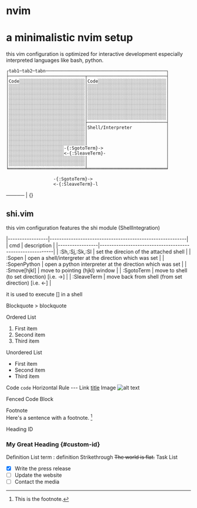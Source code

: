 # nvim

a minimalistic nvim setup
=========================
this vim configuration is optimized for interactive development 
especially interpreted languages like bash, python.

 ```
┌tab1─tab2─tabn──────────────────────────────────────────────┐
├─────────────────────────────┬──────────────────────────────┤
│Code░░░░░░░░░░░░░░░░░░░░░░░░░│Code░░░░░░░░░░░░░░░░░░░░░░░░░░│
│░░░░░░░░░░░░░░░░░░░░░░░░░░░░░│░░░░░░░░░░░░░░░░░░░░░░░░░░░░░░│
│░░░░░░░░░░░░░░░░░░░░░░░░░░░░░│░░░░░░░░░░░░░░░░░░░░░░░░░░░░░░│
│░░░░░░░░░░░░░░░░░░░░░░░░░░░░░│░░░░░░░░░░░░░░░░░░░░░░░░░░░░░░│
│░░░░░░░░░░░░░░░░░░░░░░░░░░░░░│░░░░░░░░░░░░░░░░░░░░░░░░░░░░░░│
│░░░░░░░░░░░░░░░░░░░░░░░░░░░░░│░░░░░░░░░░░░░░░░░░░░░░░░░░░░░░│
│░░░░░░░░░░░░░░░░░░░░░░░░░░░░░│░░░░░░░░░░░░░░░░░░░░░░░░░░░░░░│
│░░░░░░░░░░░░░░░░░░░░░░░░░░░░░│░░░░░░░░░░░░░░░░░░░░░░░░░░░░░░│
│░░░░░░░░░░░░░░░░░░░░░░░░░░░░░├──────────────────────────────┤
│░░░░░░░░░░░░░░░░░░░░░░░░░░░░░│Shell/Interpreter             │
│░░░░░░░░░░░░░░░░░░░░░░░░░░░░░│                              │
│░░░░░░░░░░░░░░░░░░░░░░░░░░░░░│                              │
│░░░░░░░░░░░░░░░░░░░░░░░░░░░░░│                              │
│░░░░░░░░░░░░░░░░░░░░░-{:SgotoTerm}->                        │
│░░░░░░░░░░░░░░░░░░░░░<-{:SleaveTerm}-                       │
│░░░░░░░░░░░░░░░░░░░░░░░░░░░░░│                              │
│░░░░░░░░░░░░░░░░░░░░░░░░░░░░░│                              │
╘═════════════════════════════╧══════════════════════════════╛
```
                      -{:SgotoTerm}->
                      <-{:SleaveTerm}-l
─────
|
{}

## **shi.vim**
this vim configuration features the shi module (ShellIntegration)

|-----------------|----------------------------------------------------------|
| cmd             | description                                              |
|-----------------|----------------------------------------------------------|
| :Sh,:Sj,:Sk,:Sl | set the direcion of the attached shell                   |
| :Sopen          | open a shell/intergreter at the direction which was set  |
| :SopenPython    | open a python interpreter at the direction which was set |
| :Smove[hjkl]    | move to pointing (hjkl) window                           |
| :SgotoTerm      | move to shell (to set direction) [i.e. ->]               |
| :SleaveTerm     | move back from shell (from set direction) [i.e. <-]      |




it is used to execute [] in a shell

Blockquote	> blockquote

Ordered List
  1. First item
  2. Second item
  3. Third item

Unordered List	
  - First item
  - Second item
  - Third item

Code	`code`
Horizontal Rule	---
Link	[title](https://www.example.com)
Image	![alt text](image.jpg)

Fenced Code Block

Footnote	
  Here's a sentence with a footnote. [^1]
  [^1]: This is the footnote.

Heading ID
  ### My Great Heading {#custom-id}
Definition List
  term
  : definition
Strikethrough	~~The world is flat.~~
Task List
  - [x] Write the press release
  - [ ] Update the website
  - [ ] Contact the media 
